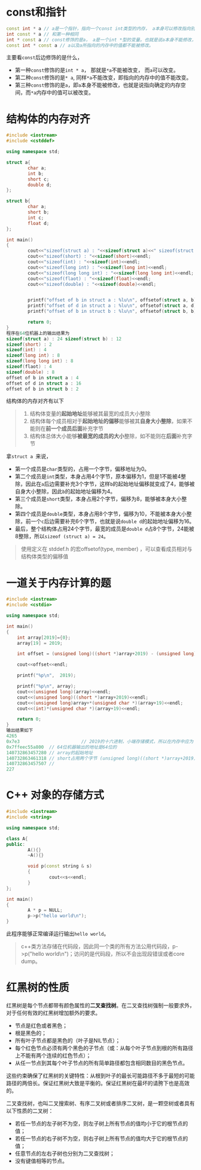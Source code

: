 

# const和指针

```c++
const int * a // a是一个指针，指向一个const int类型的内存， a本身可以修改指向别的变量，但是a所指向的内存中的数据不能修改。
int const * a // 和第一种相同
int * const a // const修饰的是a， a是一个int *型的变量。也就是说a本身不能修改，即指向确定的内存，但所指向的内存中的数据可以修改。
const int * const a // a以及a所指向的内存中的值都不能被修改。
```

主要看`const`后边修饰的是什么，

- 第一种`const`修饰的是`int * a`， 那就是`*a`不能被改变， 而`a`可以改变。
- 第二种`const`修饰的是`* a`, 同样`*a`不能改变，即指向的内存中的值不能改变。
- 第三种`const`修饰的是`a`，即`a`本身不能被修改，也就是说指向确定的内存空间，而`*a`内存中的值可以被改变。 

# 结构体的内存对齐

```c++
#include <iostream>
#include <cstddef>

using namespace std;

struct a{
        char a;
        int b;
        short c;
        double d;
};

struct b{
        char a;
        short b;
        int c;
        float d;
};

int main()
{
        cout<<"sizeof(struct a) : "<<sizeof(struct a)<<" sizeof(struct b) : "<<sizeof(struct b)<<endl;
        cout<<"sizeof(short) : "<<sizeof(short)<<endl;
        cout<<"sizeof(int) : "<<sizeof(int)<<endl;
        cout<<"sizeof(long int) : "<<sizeof(long int)<<endl;
        cout<<"sizeof(long long int) : "<<sizeof(long long int)<<endl;
        cout<<"sizeof(flaot) : "<<sizeof(float)<<endl;
        cout<<"sizeof(double) : "<<sizeof(double)<<endl;


        printf("offset of b in struct a : %lu\n", offsetof(struct a, b));
        printf("offset of d in struct a : %lu\n", offsetof(struct a, d));
        printf("offset of b in struct b : %lu\n", offsetof(struct b, b));

        return 0;
}
程序在64位机器上的输出结果为
sizeof(struct a) : 24 sizeof(struct b) : 12
sizeof(short) : 2
sizeof(int) : 4
sizeof(long int) : 8
sizeof(long long int) : 8
sizeof(flaot) : 4
sizeof(double) : 8
offset of b in struct a : 4
offset of d in struct a : 16
offset of b in struct b : 2
```

结构体的内存对齐有以下

> 1. 结构体变量的**起始地址**能够被其最宽的成员大小整除
> 2. 结构体每个成员相对于**起始地址的偏移**能够被其**自身大小整除**，如果不能则在**前一个成员后面**补充字节
> 3. 结构体总体大小能够**被最宽的成员的大小**整除，如不能则在**后面**补充字节

拿`struct a `来说，

- 第一个成员是`char`类型的，占用一个字节，偏移地址为0。
- 第二个成员是`int`类型，本身占用4个字节，原本偏移为1，但是1不能被4整除，因此在`a`后边需要补充3个字节，这样`b`的起始地址偏移就变成了4，能够被自身大小整除，因此`b`的起始地址偏移为4。
- 第三个成员是`short`类型，本身占用2个字节，偏移为8，能够被本身大小整除。
- 第四个成员是`double`类型，本身占用8个字节，偏移为10，不能被本身大小整除，前一个`c`后边需要补充6个字节，也就是说`double d`的起始地址偏移为16。
- 最后，整个结构体占用24个字节，最宽的成员是`double d`占8个字节，24能被8整除，所以`sizeof (struct a) = 24`。

> 使用定义在 stddef.h 的宏offsetof(type, member) ，可以查看成员相对与结构体类型的偏移值

# 一道关于内存计算的题

```c++
#include <iostream>
#include <cstdio>

using namespace std;

int main()
{
	int array[2019]={0};
	array[19] = 2019;

	int offset = (unsigned long)((short *)array+2019) - (unsigned long)array + *(unsigned char *)(array+19);

	cout<<offset<<endl;

	printf("%p\n",  2019);

	printf("%p\n", array);
	cout<<(unsigned long)(array)<<endl;
	cout<<(unsigned long)((short *)array+2019)<<endl;
	cout<<(unsigned long)array+*(unsigned char *)(array+19)<<endl;
	cout<<(int)*(unsigned char *)(array+19)<<endl;

    return 0;
}
输出结果如下
4265
0x7e3						// 2019的十六进制，小端存储模式，所以在内存中应为 e3 07, 故*(unsigned char *)(array+19) = 0xe3 = 227
0x7ffeec55a800  // 64位机器输出的地址是64位的
140732863457280 // array的起始地址
140732863461318 // short占用两个字节 (unsigned long)((short *)array+2019)相当于array向后偏移了2*2019=4038个字节，因此地址值为array+4038
140732863457507 // 
227
```



# C++ 对象的存储方式

```c++
#include <iostream>
#include <string>

using namespace std;

class A{
public:
        A(){}
        ~A(){}

        void p(const string & s)
        {
                cout<<s<<endl;
        }
};

int main()
{
        A * p = NULL;
        p->p("hello world\n");
}
```

此程序能够正常编译运行输出`hello world`。

> c++类方法存储在代码段，因此同一个类的所有方法公用代码段，p->p("hello world\n")；访问的是代码段，所以不会出现段错误或者core dump。

# 红黑树的性质

红黑树是每个节点都带有颜色属性的**二叉查找树**。在二叉查找树强制一般要求外，对于任何有效的红黑树增加额外的要求。

- 节点是红色或者黑色；
- 根是黑色的；
- 所有叶子节点都是黑色的（叶子是NIL节点）；
- 每个红色节点必须有两个黑色的子节点（或：从每个叶子节点到根的所有路径上不能有两个连续的红色节点）；
- 从任一节点到其每个叶子节点的所有简单路径都包含相同数目的黑色节点。

这些约束确保了红黑树的关键特性：从根到叶子的最长可能路径不多于最短的可能路径的两倍长。保证红黑树大致是平衡的。保证红黑树在最坏的请胯下也是高效的。



二叉查找树，也叫二叉搜索树、有序二叉树或者排序二叉树，是一颗空树或者具有以下性质的二叉树：

- 若任一节点的左子树不为空，则左子树上所有节点的值均小于它的根节点的值；
- 若任一节点的右子树不为空，则右子树上所有节点的值均大于它的根节点的值；
- 任意节点的左右子树也分别为二叉查找树；
- 没有键值相等的节点。
